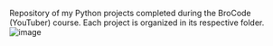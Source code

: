 Repository of my Python projects completed during the BroCode (YouTuber) course. Each project is organized in its respective folder.
                     ![image](https://github.com/user-attachments/assets/dfb7f9aa-26f7-4d2b-813e-942a8f257757)
